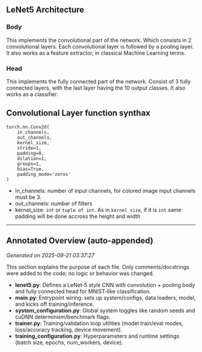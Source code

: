 ## LeNet5 Architecture

### Body
This implements the convolutional part of the network.
Which consists in 2 convolutional layers. Each convolutional layer is followed by a pooling layer. It also works as a feature extractor, in classical Machine Learning terms.

### Head
This implements the fully connected part of the network. Consist of 3 fully connected layers, with the last layer having the 10 output classes. It also works as a classifier.

## Convolutional Layer function synthax
````
torch.nn.Conv2d(
    in_channels,
    out_channels,
    kernel_size, 
    stride=1, 
    padding=0, 
    dilation=1, 
    groups=1, 
    bias=True, 
    padding_mode='zeros'
)
````
- in_channels: number of input channels, for colored image input channels must be 3.
- out_channels: number of filters
- kernel_size: ``int`` or ``tuple of int``. As in `kernel_size`, if it is `int` same padding will be done accross the height and width
---
## Annotated Overview (auto-appended)
_Generated on 2025-09-21 03:37:27_

This section explains the purpose of each file. Only comments/docstrings were added to the code; no logic or behavior was changed.

- **lenet5.py**: Defines a LeNet‑5 style CNN with convolution + pooling body and fully connected head for MNIST‑like classification.
- **main.py**: Entrypoint wiring: sets up system/configs, data loaders, model, and kicks off training/inference.
- **system_configuration.py**: Global system toggles like random seeds and cuDNN determinism/benchmark flags.
- **trainer.py**: Training/validation loop utilities (model train/eval modes, loss/accuracy tracking, device movement).
- **training_configuration.py**: Hyperparameters and runtime settings (batch size, epochs, num_workers, device).

